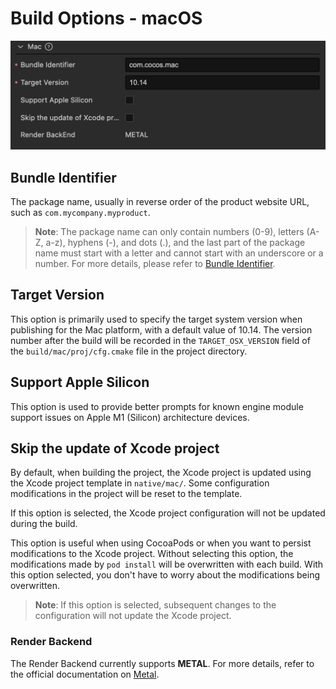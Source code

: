 # Build Options - macOS

![build-options-mac](./images/build-options-mac.png)

## Bundle Identifier

The package name, usually in reverse order of the product website URL, such as `com.mycompany.myproduct`.

> **Note**: The package name can only contain numbers (0-9), letters (A-Z, a-z), hyphens (-), and dots (.), and the last part of the package name must start with a letter and cannot start with an underscore or a number. For more details, please refer to [Bundle Identifier](https://developer.apple.com/documentation/bundleresources/information_property_list/cfbundleidentifier).

## Target Version

This option is primarily used to specify the target system version when publishing for the Mac platform, with a default value of 10.14. The version number after the build will be recorded in the `TARGET_OSX_VERSION` field of the `build/mac/proj/cfg.cmake` file in the project directory.

## Support Apple Silicon

This option is used to provide better prompts for known engine module support issues on Apple M1 (Silicon) architecture devices.

## Skip the update of Xcode project

By default, when building the project, the Xcode project is updated using the Xcode project template in `native/mac/`. Some configuration modifications in the project will be reset to the template.

If this option is selected, the Xcode project configuration will not be updated during the build.

This option is useful when using CocoaPods or when you want to persist modifications to the Xcode project. Without selecting this option, the modifications made by `pod install` will be overwritten with each build. With this option selected, you don't have to worry about the modifications being overwritten.

> **Note**: If this option is selected, subsequent changes to the configuration will not update the Xcode project.

### Render Backend

The Render Backend currently supports **METAL**. For more details, refer to the official documentation on [Metal](https://developer.apple.com/cn/metal/).
